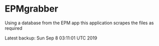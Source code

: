 # EPMgrabber
Using a database from the EPM app this application scrapes the files as required


Latest backup: Sun Sep 8 03:11:01 UTC 2019

